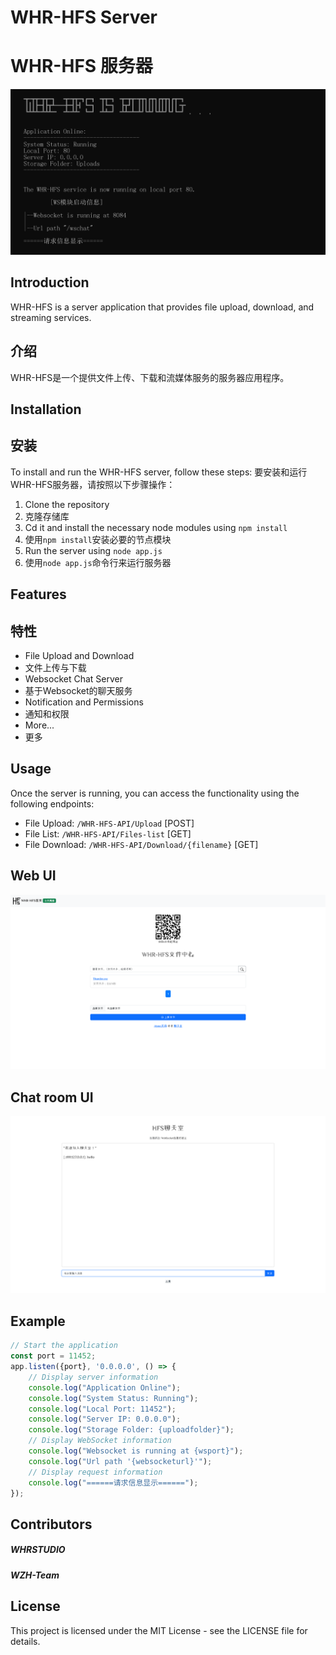 # WHR-HFS Server
# WHR-HFS 服务器
![WHR-HFS](image/cmd.png)
## Introduction
WHR-HFS is a server application that provides file upload, download, and streaming services.
## 介绍
WHR-HFS是一个提供文件上传、下载和流媒体服务的服务器应用程序。

## Installation
## 安装
To install and run the WHR-HFS server, follow these steps:
要安装和运行WHR-HFS服务器，请按照以下步骤操作：

1. Clone the repository
1. 克隆存储库
2. Cd it and install the necessary node modules using `npm install`
2. 使用`npm install`安装必要的节点模块
3. Run the server using `node app.js`
3. 使用`node app.js`命令行来运行服务器

## Features
## 特性
- File Upload and Download
- 文件上传与下载
- Websocket Chat Server
- 基于Websocket的聊天服务
- Notification and Permissions
- 通知和权限
- More...
- 更多

## Usage
Once the server is running, you can access the functionality using the following endpoints:

- File Upload: `/WHR-HFS-API/Upload` [POST]
- File List: `/WHR-HFS-API/Files-list` [GET]
- File Download: `/WHR-HFS-API/Download/{filename}` [GET]
## Web UI
![WHR-HFS](image/web.png)
## Chat room UI
![WHR-HFS](image/chat.png)
## Example
```javascript
// Start the application
const port = 11452;
app.listen({port}, '0.0.0.0', () => {
    // Display server information
    console.log("Application Online");
    console.log("System Status: Running");
    console.log("Local Port: 11452");
    console.log("Server IP: 0.0.0.0");
    console.log("Storage Folder: {uploadfolder}");
    // Display WebSocket information
    console.log("Websocket is running at {wsport}");
    console.log("Url path '{websocketurl}'");
    // Display request information
    console.log("======请求信息显示======");
});
```
## Contributors
##### WHRSTUDIO
##### WZH-Team
## License
This project is licensed under the MIT License - see the LICENSE file for details.
